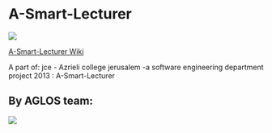 A-Smart-Lecturer
================
<img src="https://github-camo.global.ssl.fastly.net/2d4ab56f27499dc464fd17df2fec8ff69d545519/687474703a2f2f696d6738392e696d616765736861636b2e75732f696d6738392f3631312f6b6b342e676966">

<a href="https://github.com/aglos/A-Smart-Lecturer/wiki">A-Smart-Lecturer Wiki </a>


A part of:
jce - Azrieli college jerusalem -a software engineering department project 2013 :
A-Smart-Lecturer


<h2>By AGLOS team:</h2>

<img src="https://0.gravatar.com/avatar/90689234430e5bf4f910bde4654afc36?d=https%3A%2F%2Fidenticons.github.com%2F6d924fbfc98ec9fb9d6636e4b0df0186.png&r=x&s=440">
